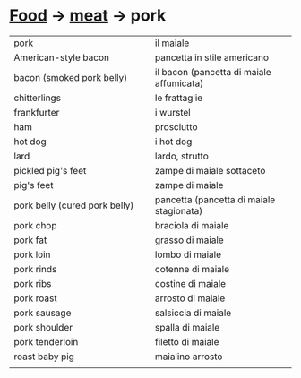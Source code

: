 # [Food](food.html) -> [meat](food-meat.html) -> pork 

<table>
<tr>
<td width="50%">pork</td>
<td>il maiale</td>
</tr>
<tr>
<td width="50%">American-style bacon</td>
<td>pancetta in stile americano</td>
</tr>
<tr>
<td width="50%">bacon (smoked pork belly)</td>
<td>il bacon (pancetta di maiale affumicata)</td>
</tr>
<tr>
<td width="50%">chitterlings</td>
<td>le frattaglie</td>
</tr>
<tr>
<td width="50%">frankfurter</td>
<td>i wurstel</td>
</tr>
<tr>
<td width="50%">ham</td>
<td>prosciutto</td>
</tr>
<tr>
<td width="50%">hot dog</td>
<td>i hot dog</td>
</tr>
<tr>
<td width="50%">lard</td>
<td>lardo, strutto</td>
</tr>
<tr>
<td width="50%">pickled pig's feet</td>
<td>zampe di maiale sottaceto</td>
</tr>
<tr>
<td width="50%">pig's feet</td>
<td>zampe di maiale</td>
</tr>
<tr>
<td width="50%">pork belly (cured pork belly)</td>
<td>pancetta (pancetta di maiale stagionata)</td>
</tr>
<tr>
<td width="50%">pork chop</td>
<td>braciola di maiale</td>
</tr>
<tr>
<td width="50%">pork fat</td>
<td>grasso di maiale</td>
</tr>
<tr>
<td width="50%">pork loin</td>
<td>lombo di maiale</td>
</tr>
<tr>
<td width="50%">pork rinds</td>
<td>cotenne di maiale</td>
</tr>
<tr>
<td width="50%">pork ribs</td>
<td>costine di maiale</td>
</tr>
<tr>
<td width="50%">pork roast</td>
<td>arrosto di maiale</td>
</tr>
<tr>
<td width="50%">pork sausage</td>
<td>salsiccia di maiale</td>
</tr>
<tr>
<td width="50%">pork shoulder</td>
<td>spalla di maiale</td>
</tr>
<tr>
<td width="50%">pork tenderloin</td>
<td>filetto di maiale</td>
</tr>
<tr>
<td width="50%">roast baby pig</td>
<td>maialino arrosto</td>
</tr>
<tr>
<td width="50%"></td>
<td></td>
</tr>
</table>
